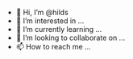 - 👋 Hi, I’m @hilds
- 👀 I’m interested in ...
- 🌱 I’m currently learning ...
- 💞️ I’m looking to collaborate on ...
- 📫 How to reach me ...

<!---
hilds/hilds is a ✨ special ✨ repository because its `README.md` (this file) appears on your GitHub profile.
You can click the Preview link to take a look at your changes.
--->
